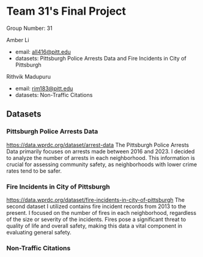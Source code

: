 # Team 31's Final Project

Group Number: 31

Amber Li
- email: all416@pitt.edu
- datasets: Pittsburgh Police Arrests Data and Fire Incidents in City of Pittsburgh

Rithvik Madupuru
- email: rim183@pitt.edu
- datasets: Non-Traffic Citations

## Datasets
### Pittsburgh Police Arrests Data
https://data.wprdc.org/dataset/arrest-data
The Pittsburgh Police Arrests Data primarily focuses on arrests made between 2016 and 2023. I decided to analyze the number of arrests in each neighborhood. This information is crucial for assessing community safety, as neighborhoods with lower crime rates tend to be safer.
### Fire Incidents in City of Pittsburgh
https://data.wprdc.org/dataset/fire-incidents-in-city-of-pittsburgh 
The second dataset I utilized contains fire incident records from 2013 to the present. I focused on the number of fires in each neighborhood, regardless of the size or severity of the incidents. Fires pose a significant threat to quality of life and overall safety, making this data a vital component in evaluating general safety.
### Non-Traffic Citations
